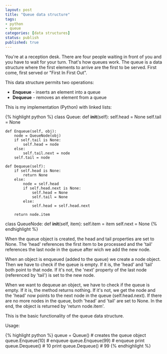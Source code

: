 ```yaml
---
layout: post
title: "Queue data structure"
tags:
- python
- queue
categories: [data structures]
status: publish
published: true
---
```

You're at a reception desk. There are four people waiting in front of you and you have to wait for your turn. That's how queues work.
The queue is a data structure where the first elements to arrive are the first to be served. First come, first served or "First In First Out".


This data structure permits two operations:  
- **Enqueue** - inserts an element into a queue  
- **Dequeue** - removes an element from a queue

This is my implementation (Python) with linked lists:

<!-- more -->

{% highlight python %}
class Queue:
    def __init__(self):
        self.head = None
        self.tail = None

    def Enqueue(self, obj):
        node = QueueNode(obj)
        if self.tail is None:
            self.head = node
        else:
            self.tail.next = node
        self.tail = node

    def Dequeue(self):
        if self.head is None:
            return None
        else:
            node = self.head
            if self.head.next is None:
                self.head = None
                self.tail = None
            else:
                self.head = self.head.next

        return node.item


class QueueNode:
    def __init__(self, item):
        self.item = item
        self.next = None
{% endhighlight %}

When the queue object is created, the head and tail properties are set to None. The 'head' references the first item to be processed and the 'tail' references the last node in the queue after wich we add the new node.

When an object is enqueued (added to the queue) we create a node object. Then we have to check if the queue is empty. If it is, the 'head' and 'tail' both point to that node. If it's not, the 'next' property of the last node (referenced by 'tail') is set to the new node.

When we want to dequeue an object, we have to check if the queue is empty. If it is, the method returns nothing. If it's not, we get the node and the 'head' now points to the next node in the queue (self.head.next). If there are no more nodes in the queue, both 'head' and 'tail' are set to None. In the end, the object is returned by 'return node.item'.

This is the basic functionality of the queue data structure.

Usage:

{% highlight python %}
queue = Queue()  # creates the queue object
queue.Enqueue(10)  # enqueue
queue.Enqueue(99)  # enqueue
print queue.Dequeue()  # 10
print queue.Dequeue()  # 99
{% endhighlight %}
